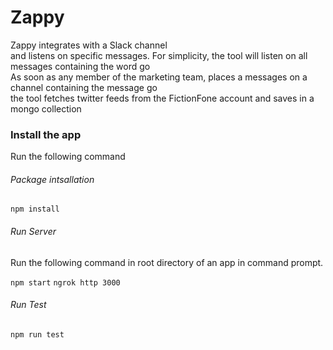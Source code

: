 Zappy 
================================ 

Zappy integrates with a Slack channel <br /> 
and listens on specific messages. For simplicity, the tool will listen on all messages containing the word go <br />
As soon as any member of the marketing team, places a messages on a channel containing the message go <br />
the tool fetches twitter feeds from the FictionFone account and saves in a mongo collection <br />

### Install the app

Run the following command

###### *Package intsallation*
``` npm install ```

###### *Run Server*

Run the following command in root directory of an app in command prompt.

``` npm start ```
``` ngrok http 3000 ```

###### *Run Test*

``` npm run test ```

